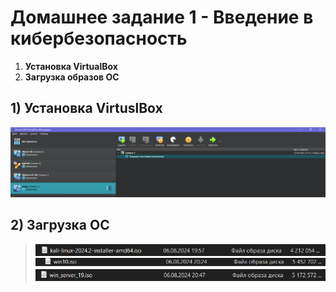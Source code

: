 # Домашнее задание 1 - Введение в кибербезопасность
1) **Установка VirtualBox**
2) **Загрузка образов ОС**

## 1) Установка VirtuslBox
![Скриншот главного окна VirtalBox](https://github.com/StsiapanSikorsky/Cybersecurity_TMScourse/blob/main/Task1/img/VBox.png)

## 2) Загрузка ОС
> ![Образ KaliLinu](https://github.com/StsiapanSikorsky/Cybersecurity_TMScourse/blob/main/Task1/img/KaliLinux.png)  
![Образ Windows 10](https://github.com/StsiapanSikorsky/Cybersecurity_TMScourse/blob/main/Task1/img/WIN10.png)  
![Образ Windows Server 2019](https://github.com/StsiapanSikorsky/Cybersecurity_TMScourse/blob/main/Task1/img/WINServer.png)
